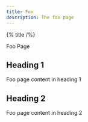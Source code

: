 ```yaml
---
title: Foo
description: The foo page
---
```


{% title /%}

Foo Page

## Heading 1

Foo page content in heading 1

## Heading 2

Foo page content in heading 2
